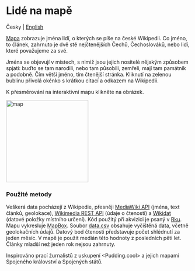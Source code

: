# Lidé na mapě

Česky | [English](../master/README_EN.md)

[Mapa](https://jchrom.github.io/people-map-cs/index.html) zobrazuje jména lidí, o kterých se píše na české Wikipedii. Co jméno, to článek, zahrnuto je dvě stě nejčtenějších Čechů, Čechoslováků, nebo lidí, které považujeme za své.

Jména se objevují v místech, s nimiž jsou jejich nositelé nějakým způsobem spjati: buďto se tam narodili, nebo tam působili, zemřeli, mají tam památník a podobně. Čím větší jméno, tím čtenější stránka. Kliknutí na zelenou bublinu přivolá okénko s krátkou citací a odkazem na Wikipedii.

K přesměrování na interaktivní mapu klikněte na obrázek.

<p>
  <a href="https://jchrom.github.io/people-map-cs/index.html" title="Klikněte k přesměrování na interaktivní mapu">
    <img src="../master/map.png" alt="map" height="225px" width="auto" target="_blank" box-shadow="0 2px 4px 0 rgba(0, 0, 0, 0.2), 0 6px 12px 0 rgba(0, 0, 0, 0.1);" />
  </a>
</p>

### Použité metody

Veškerá data pocházejí z Wikipedie, přesněji [MediaWiki API](https://cs.wikipedia.org/w/api.php?action=help&modules=main&recursivesubmodules) (jména, text článků, geolokace), [Wikimedia REST API](https://cs.wikipedia.org/api/rest_v1/) (údaje o čtenosti) a [Wikidat](https://www.wikidata.org/wiki/Wikidata:Main_Page) (datové položky místního určení). Kód použitý při akvizici je psaný v [Rku](https://cran.r-project.org/index.html). Mapu vykresluje [MapBox](https://www.mapbox.com/). Soubor [data.csv](../master/data.csv) obsahuje vyčištěná data, včetně geolokačních údajů. Datový bod čtenosti představuje počet shlédnutí za jeden měsíc. V mapě je použit medián této hodnoty z posledních pěti let. Články mladší než jeden rok nejsou zahrnuty.

Inspirováno prací žurnalistů z uskupení <Pudding.cool> a jejich mapami Spojeného království a Spojených států.
